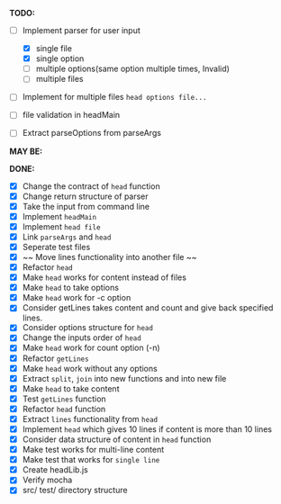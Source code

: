 **TODO:**
- [ ] Implement parser for user input
  - [x] single file
  - [x] single option
  - [ ] multiple options(same option multiple times, Invalid)
  - [ ] multiple files
- [ ] Implement for multiple files `head options file...`
- [ ] file validation in headMain
- [ ] Extract parseOptions from parseArgs


**MAY BE:**

**DONE:**
- [x] Change the contract of `head` function
- [x] Change return structure of parser
- [x] Take the input from command line
- [x] Implement `headMain`
- [x] Implement `head file`
- [x] Link `parseArgs` and `head`
- [x] Seperate test files
- [x] ~~ Move lines functionality into another file ~~
- [x] Refactor `head`
- [x] Make `head` works for content instead of files
- [x] Make `head` to take options
- [x] Make `head` work for -c option
- [x] Consider getLines takes content and count and give back specified lines.
- [x] Consider options structure for `head`
- [x] Change the inputs order of `head`
- [x] Make `head` work for count option (-n)
- [x] Refactor `getLines`
- [x] Make `head` work without any options
- [x] Extract `split`, `join` into new functions and into new file
- [x] Make `head` to take content
- [x] Test `getLines` function
- [x] Refactor `head` function
- [x] Extract `lines` functionality from `head`
- [x] Implement `head` which gives 10 lines if content is more than 10 lines
- [x] Consider data structure of content in `head` function
- [x] Make test works for multi-line content
- [x] Make test that works for `single line`
- [x] Create headLib.js
- [x] Verify mocha
- [x] src/ test/ directory structure
